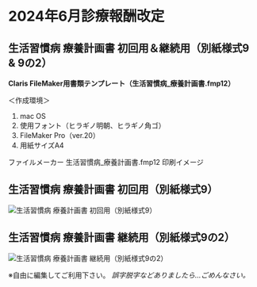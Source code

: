 
# 2024年6月診療報酬改定
## 生活習慣病 療養計画書 初回用＆継続用（別紙様式9 & 9の2）

**Claris FileMaker用書類テンプレート（生活習慣病_療養計画書.fmp12）**

＜作成環境＞
 1. mac OS
 2. 使用フォント（ヒラギノ明朝、ヒラギノ角ゴ）
 3. FileMaker Pro（ver.20）
 4. 用紙サイズA4







ファイルメーカー 生活習慣病_療養計画書.fmp12 印刷イメージ
## 生活習慣病 療養計画書 初回用（別紙様式9）
![生活習慣病 療養計画書 初回用（別紙様式9）](https://github.com/nagashima-y/ryouyoukeikakusho/assets/3468347/91f10067-3fe3-4576-8703-0809fd08145a)


## 生活習慣病 療養計画書 継続用（別紙様式9の2）
![生活習慣病 療養計画書 継続用（別紙様式9の2）](https://github.com/nagashima-y/ryouyoukeikakusho/assets/3468347/db2a7afa-84b3-447e-b9a0-696a999895ae)


 
 ※自由に編集してご利用下さい。
 *誤字脱字などありましたら...ごめんなさい。*
 
